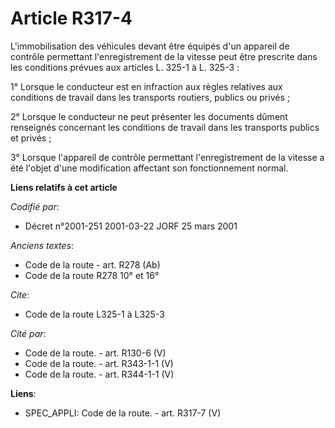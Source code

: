 # Article R317-4

L'immobilisation des véhicules devant être équipés d'un appareil de contrôle permettant l'enregistrement de la vitesse peut
être prescrite dans les conditions prévues aux articles L. 325-1 à L. 325-3 :

1° Lorsque le conducteur est en infraction aux règles relatives aux conditions de travail dans les transports routiers,
publics ou privés ;

2° Lorsque le conducteur ne peut présenter les documents dûment renseignés concernant les conditions de travail dans les
transports publics et privés ;

3° Lorsque l'appareil de contrôle permettant l'enregistrement de la vitesse a été l'objet d'une modification affectant son
fonctionnement normal.

**Liens relatifs à cet article**

_Codifié par_:

  - Décret n°2001-251 2001-03-22 JORF 25 mars 2001

_Anciens textes_:

  - Code de la route - art. R278 (Ab)
  - Code de la route R278 10° et 16°

_Cite_:

  - Code de la route L325-1 à L325-3

_Cité par_:

  - Code de la route. - art. R130-6 (V)
  - Code de la route. - art. R343-1-1 (V)
  - Code de la route. - art. R344-1-1 (V)

**Liens**:

  - SPEC_APPLI: Code de la route. - art. R317-7 (V)
